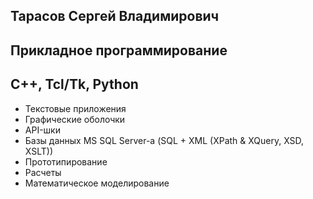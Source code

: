 Тарасов Сергей Владимирович
----------------------------
Прикладное программирование
----------------------------
C++, Tcl/Tk, Python
----------------------------
 - Текстовые приложения
 - Графические оболочки
 - API-шки
 - Базы данных MS SQL Server-а (SQL + XML (XPath & XQuery, XSD, XSLT))
 - Прототипирование
 - Расчеты
 - Математическое моделирование
